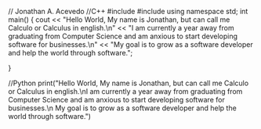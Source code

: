 // Jonathan A. Acevedo
//C++
#include <iostream>
#include <string>
using namespace std;
int main()
{
    cout << "Hello World, My name is Jonathan, but can call me Calculo or Calculus in english.\n" 
    << "I am currently a year away from graduating from Computer Science and am anxious to start developing software for businesses.\n"
    << "My goal is to grow as a software developer and help the world through software.";
 
}



//Python
 print("Hello World, My name is Jonathan, but can call me Calculo or Calculus in english.\nI am currently a year away from graduating from Computer Science and am anxious to start developing software for businesses.\n My goal is to grow as a software developer and help the world through software.")
 
